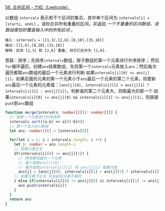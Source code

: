 [56. 合并区间 - 力扣（Leetcode）](https://leetcode.cn/problems/merge-intervals/description/)

以数组 `intervals` 表示若干个区间的集合，其中单个区间为 `intervals[i] = [starti, endi]` 。请你合并所有重叠的区间，并返回 *一个不重叠的区间数组，该数组需恰好覆盖输入中的所有区间* 。

```
输入：intervals = [[1,3],[2,6],[8,10],[15,18]]
输出：[[1,6],[8,10],[15,18]]
解释：区间 [1,3] 和 [2,6] 重叠, 将它们合并为 [1,6].
```

思路：排序；先排序`intervals`数组，按子数组的第一个元素进行升序排序；
然后`for`循环遍历，创建`ans`结果数组，先将第一个`intervals`元素放入`ans`；然后每次遍历都取`ans`数组的最后一个元素进行判断
如果`intervals[i][0] <= ans[j][1]`，如果后面的元素的第一个元素小于`ans`最后一个元素的第二个元素，则更新`ans`最后一个元素的元素值：`[ans[j][0], intervals[i][1] > ans[j][1] ? intervals[i][1] : ans[j][1]]`，判断谁的第二个元素大，则取最大的那一个
如果`intervals[i][0] != ans[j][0] && intervals[i][1] != ans[j][1]`，则直接`push`到`ans`数组

```typescript
function merge(intervals: number[][]): number[][] {
  // 按第一个元素进行升序排序
  intervals.sort((a,b) => a[0]-b[0])
  // 第一个加入ans数组
  let ans: number[][] = [intervals[0]]
  
  for(let i = 1; i < intervals.length; i ++) {
    let j: number = ans.length-1
    // 如果元素交叉
    if(intervals[i][0] <= ans[j][1]) {
      // 修改数组最后一个元素
      // 最小值是ans[j][0] 
      // 最大值是intervals[i][1] 和 ans[j][1] 取最大值
      ans[j] = [ans[j][0], intervals[i][1] > ans[j][1] ? intervals[i][1] : ans[j][1]]
    // 如果元素不交叉 并且前后元素不相同
    } else if(intervals[i][0] != ans[j][0] && intervals[i][1] != ans[j][1]) {
      ans.push(intervals[i])
    }
  }
  return ans
}
```

